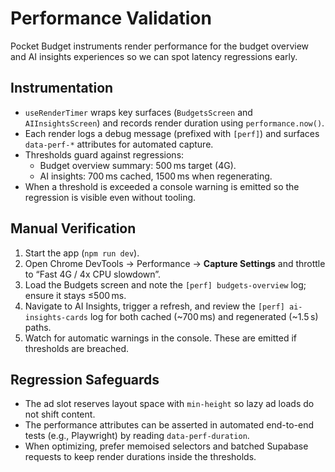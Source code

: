 # Performance Validation

Pocket Budget instruments render performance for the budget overview and AI insights experiences so we can spot latency regressions early.

## Instrumentation
- `useRenderTimer` wraps key surfaces (`BudgetsScreen` and `AIInsightsScreen`) and records render duration using `performance.now()`.
- Each render logs a debug message (prefixed with `[perf]`) and surfaces `data-perf-*` attributes for automated capture.
- Thresholds guard against regressions:
  - Budget overview summary: 500 ms target (4G).
  - AI insights: 700 ms cached, 1500 ms when regenerating.
- When a threshold is exceeded a console warning is emitted so the regression is visible even without tooling.

## Manual Verification
1. Start the app (`npm run dev`).
2. Open Chrome DevTools → Performance → **Capture Settings** and throttle to “Fast 4G / 4x CPU slowdown”.
3. Load the Budgets screen and note the `[perf] budgets-overview` log; ensure it stays ≤500 ms.
4. Navigate to AI Insights, trigger a refresh, and review the `[perf] ai-insights-cards` log for both cached (~700 ms) and regenerated (~1.5 s) paths.
5. Watch for automatic warnings in the console. These are emitted if thresholds are breached.

## Regression Safeguards
- The ad slot reserves layout space with `min-height` so lazy ad loads do not shift content.
- The performance attributes can be asserted in automated end-to-end tests (e.g., Playwright) by reading `data-perf-duration`.
- When optimizing, prefer memoised selectors and batched Supabase requests to keep render durations inside the thresholds.
